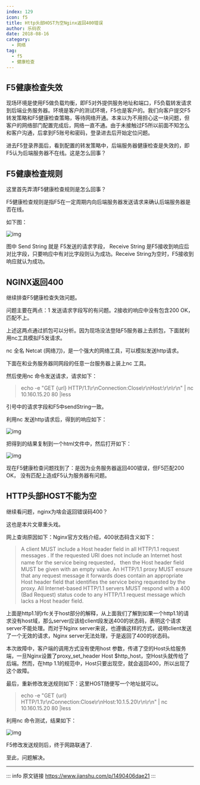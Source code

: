 ```yaml
---
index: 129
icon: f5
title: Http头部HOST为空Nginx返回400错误
author: 乐码农
date: 2018-08-16
category:
  - 网络
tag:
  - f5
  - 健康检查
---
```



## F5健康检查失效

现场环境是使用F5做负载均衡，即F5对外提供服务地址和端口，F5负载转发请求到后端业务服务器。环境是客户的测试环境，F5也是客户的。我们向客户提交F5转发策略和F5健康检查策略，等待网络开通。本来以为不用担心这一块问题，但客户的网络部门配置完成后，网络一直不通。由于未接触过F5所以前面不知怎么和客户沟通，后拿到F5账号和密码，登录进去后开始定位问题。

进去F5登录界面后，看到配置的转发策略中，后端服务器健康检查是失效的，即F5认为后端服务器不在线。这是怎么回事？

## F5健康检查规则

这里首先弄清F5健康检查规则是怎么回事？

F5健康检查规则是指F5在一定周期内向后端服务器发送请求来确认后端服务器是否在线。

如下图：

![img](https://img.jinguo.tk/api/image/13633498-a942bc9ee7d0b9a6.PNG)



图中 Send String 就是 F5发送的请求字段， Receive String 是F5接收到响应后对比字段，只要响应中有对比字段则认为成功。Receive String为空时，F5接收到响应就认为成功。

## NGINX返回400

继续排查F5健康检查失效问题。

问题主要在两点：1 发送请求字段写的有问题。2接收的响应中没有包含200 OK，匹配不上。

上述这两点通过抓包可以分析。因为现场没法登陆F5服务器上去抓包，下面就利用nc工具模拟F5发请求。

nc 全名 Netcat (网络刀)，是一个强大的网络工具，可以模拟发送http请求。

下面在和业务服务器同网段的任意一台服务器上装上nc 工具。

然后使用nc 命令发送请求，请求如下：

> echo -e "GET {url} HTTP/1.1\r\nConnection:Close\r\nHost:\r\n\r\n" | nc 10.160.15.20 80 |less

引号中的请求字段和F5中sendString一致。

利用nc 发送http请求后，得到的响应如下：

![img](https://img.jinguo.tk/api/image/13633498-2628c559e387e36f.jpg)



把得到的结果复制到一个html文件中，然后打开如下：

![img](https://img.jinguo.tk/api/image/13633498-0fe5f29215373cf8.jpg)



现在F5健康检查问题找到了：是因为业务服务器返回400错误，但F5匹配200 OK， 没有匹配上造成F5认为服务器有问题。

## HTTP头部HOST不能为空

继续看问题，nginx为啥会返回错误码400？

这也是本片文章重头戏。

网上查询原因如下：Nginx官方文档介绍，400状态码含义如下：

> A client MUST include a Host header field in all HTTP/1.1 request messages . If the requested URI does not include an Internet host name for the service being requested， then the Host header field MUST be given with an empty value. An HTTP/1.1 proxy MUST ensure that any request message it forwards does contain an appropriate Host header field that identifies the service being requested by the proxy. All Internet-based HTTP/1.1 servers MUST respond with a 400 (Bad Request) status code to any HTTP/1.1 request message which lacks a Host header field.

上面是http1.1的rfc关于host部分的解释，从上面我们了解到如果一个http1.1的请求没有host域，那么server应该给client段发送400的状态码，表明这个请求server不能处理。而对于Nginx server来说，也遵循这样的方式，说明client发送了一个无效的请求，Nginx server无法处理，于是返回了400的状态码。

本次故障中，客户端的调用方式没有使用host 参数，传递了空的Host头给服务端，一旦Nginx设置了proxy_set_header Host $http_host，空Host头就传给了后端。然而，在http 1.1的规范中，Host只要出现空，就会返回400，所以出现了这个故障。

最后，重新修改发送规则如下：这里HOST随便写一个地址就可以。

> echo -e "GET {url} HTTP/1.1\r\nConnection:Close\r\nHost:10.1.5.20\r\n\r\n" | nc 10.160.15.20 80 |less

利用nc 命令测试，结果如下：

![img](https://img.jinguo.tk/api/image/13633498-4c3f1fa1d54f5d21.jpg)

F5修改发送规则后，终于网路联通了.



至此，问题解决。


---
::: info 原文链接 
https://www.jianshu.com/p/1490406dae21
:::
